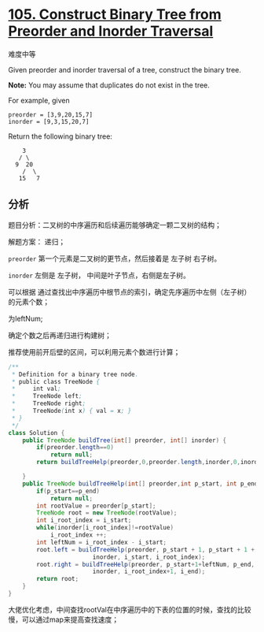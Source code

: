 # [105. Construct Binary Tree from Preorder and Inorder Traversal](https://leetcode-cn.com/problems/construct-binary-tree-from-preorder-and-inorder-traversal/)

难度中等

Given preorder and inorder traversal of a tree, construct the binary tree.

**Note:**
You may assume that duplicates do not exist in the tree.

For example, given

```
preorder = [3,9,20,15,7]
inorder = [9,3,15,20,7]
```

Return the following binary tree:

```
    3
   / \
  9  20
    /  \
   15   7
```

## 分析

题目分析：二叉树的中序遍历和后续遍历能够确定一颗二叉树的结构；

解题方案： 递归；

`preorder` 第一个元素是二叉树的更节点，然后接着是 左子树 右子树。

`inorder`  左侧是 左子树， 中间是叶子节点，右侧是左子树。 

可以根据 通过查找出中序遍历中根节点的索引，确定先序遍历中左侧（左子树）的元素个数；

为leftNum;

确定个数之后再递归进行构建树；

推荐使用前开后壁的区间，可以利用元素个数进行计算；



```java
/**
 * Definition for a binary tree node.
 * public class TreeNode {
 *     int val;
 *     TreeNode left;
 *     TreeNode right;
 *     TreeNode(int x) { val = x; }
 * }
 */
class Solution {
    public TreeNode buildTree(int[] preorder, int[] inorder) {
        if(preorder.length==0)
            return null;
        return buildTreeHelp(preorder,0,preorder.length,inorder,0,inorder.length);

    }
    public TreeNode buildTreeHelp(int[] preorder,int p_start, int p_end,int[] inorder, int i_start, int i_end){
        if(p_start==p_end)
            return null;
        int rootValue = preorder[p_start]; 
        TreeNode root = new TreeNode(rootValue);
        int i_root_index = i_start;
        while(inorder[i_root_index]!=rootValue) 
            i_root_index ++;
        int leftNum = i_root_index - i_start;
        root.left = buildTreeHelp(preorder, p_start + 1, p_start + 1 + leftNum,
                        inorder, i_start, i_root_index);
        root.right = buildTreeHelp(preorder, p_start+1+leftNum, p_end,
                        inorder, i_root_index+1, i_end);
        return root;
    } 
}
```

大佬优化考虑，中间查找rootVal在中序遍历中的下表的位置的时候，查找的比较慢，可以通过map来提高查找速度；

